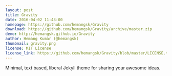 ```yaml
---
layout: post
title: Gravity
date: 2016-04-02 11:43:00
homepage: https://github.com/hemangsk/Gravity
download: https://github.com/hemangsk/Gravity/archive/master.zip
demo: http://hemangsk.github.io/Gravity
author: Hemang Kumar (@hemangsk)
thumbnail: gravity.png
license: MIT License
license_link: https://github.com/hemangsk/Gravity/blob/master/LICENSE.txt
---
```


Minimal, text based, liberal Jekyll theme for sharing your awesome
ideas.
